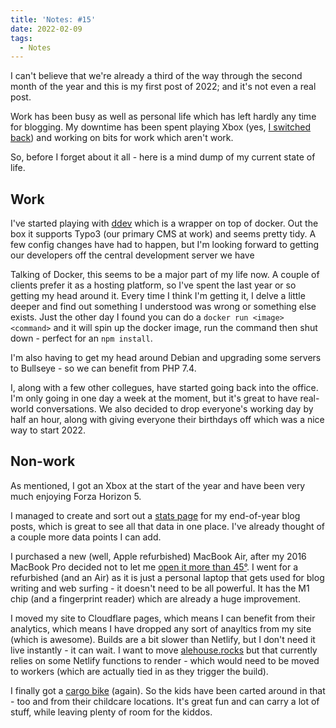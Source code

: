 ```yaml
---
title: 'Notes: #15'
date: 2022-02-09
tags:
  - Notes
---
```


I can't believe that we're already a third of the way through the second month of the year and this is my first post of 2022; and it's not even a real post.

Work has been busy as well as personal life which has left hardly any time for blogging. My downtime has been spent playing Xbox (yes, [I switched back](/blog/xbox-one-s-vs-playstation-4/)) and working on bits for work which aren't work.

So, before I forget about it all - here is a mind dump of my current state of life.

## Work

I've started playing with [ddev](https://ddev.com/) which is a wrapper on top of docker. Out the box it supports Typo3 (our primary CMS at work) and seems pretty tidy. A few config changes have had to happen, but I'm looking forward to getting our developers off the central development server we have

Talking of Docker, this seems to be a major part of my life now. A couple of clients prefer it as a hosting platform, so I've spent the last year or so getting my head around it. Every time I think I'm getting it, I delve a little deeper and find out something I understood was wrong or something else exists. Just the other day I found you can do a `docker run <image> <command>` and it will spin up the docker image, run the command then shut down - perfect for an `npm install`.

I'm also having to get my head around Debian and upgrading some servers to Bullseye - so we can benefit from PHP 7.4.

I, along with a few other collegues, have started going back into the office. I'm only going in one day a week at the moment, but it's great to have real-world conversations. We also decided to drop everyone's working day by half an hour, along with giving everyone their birthdays off which was a nice way to start 2022.

## Non-work

As mentioned, I got an Xbox at the start of the year and have been very much enjoying Forza Horizon 5.

I managed to create and sort out a [stats page](/stats/) for my end-of-year blog posts, which is great to see all that data in one place. I've already thought of a couple more data points I can add.

I purchased a new (well, Apple refurbished) MacBook Air, after my 2016 MacBook Pro decided not to let me [open it more than 45°](https://twitter.com/mikestreety/status/1487815579574718467/photo/1). I went for a refurbished (and an Air) as it is just a personal laptop that gets used for blog writing and web surfing - it doesn't need to be all powerful. It has the M1 chip (and a fingerprint reader) which are already a huge improvement.

I moved my site to Cloudflare pages, which means I can benefit from their analytics, which means I have dropped any sort of anayltics from my site (which is awesome). Builds are a bit slower than Netlify, but I don't need it live instantly - it can wait. I want to move [alehouse.rocks](https://alehouse.rocks/) but that currently relies on some Netlify functions to render - which would need to be moved to workers (which are actually tied in as they trigger the build).

I finally got a [cargo bike](https://www.instagram.com/p/CZFyzq7o6nv/) (again). So the kids have been carted around in that - too and from their childcare locations. It's great fun and can carry a lot of stuff, while leaving plenty of room for the kiddos.
